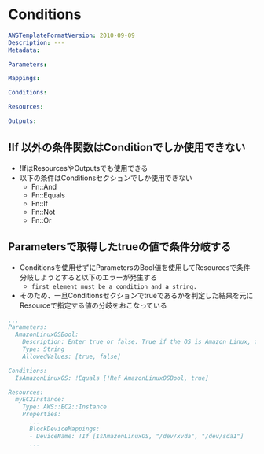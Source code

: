 # Conditions
```yml
AWSTemplateFormatVersion: 2010-09-09
Description: ---
Metadata: 

Parameters: 

Mappings: 

Conditions: 

Resources: 

Outputs:
```

## !If 以外の条件関数はConditionでしか使用できない
- !IfはResourcesやOutputsでも使用できる
- 以下の条件はConditionsセクションでしか使用できない
  - Fn::And
  - Fn::Equals
  - Fn::If
  - Fn::Not
  - Fn::Or


## Parametersで取得したtrueの値で条件分岐する
- Conditionsを使用せずにParametersのBool値を使用してResourcesで条件分岐しようとすると以下のエラーが発生する
  - `first element must be a condition and a string.`
- そのため、一旦Conditionsセクションでtrueであるかを判定した結果を元にResourceで指定する値の分岐をおこなっている
```yml
...
Parameters:
  AmazonLinuxOSBool:
    Description: Enter true or false. True if the OS is Amazon Linux, false otherwise.
    Type: String
    AllowedValues: [true, false]

Conditions:
  IsAmazonLinuxOS: !Equals [!Ref AmazonLinuxOSBool, true]

Resources:
  myEC2Instance:
    Type: AWS::EC2::Instance
    Properties:
      ...
      BlockDeviceMappings:
      - DeviceName: !If [IsAmazonLinuxOS, "/dev/xvda", "/dev/sda1"]
      ...
```
